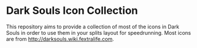 # Dark Souls Icon Collection

This repository aims to provide a collection of most of the icons in Dark Souls in order to use them in your splits layout for speedrunning. Most icons are from http://darksouls.wiki.fextralife.com.
